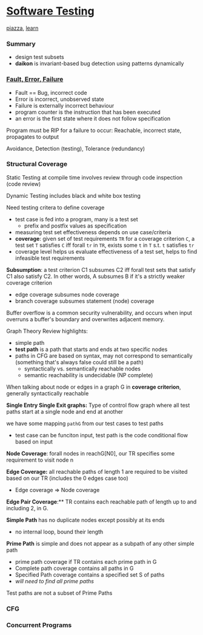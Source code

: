 # [Software Testing](https://ece.uwaterloo.ca/~lintan/courses/testing/)
[piazza](https://piazza.com/class/ja1fsztq51yi9), [learn](https://learn.uwaterloo.ca/d2l/le/content/359316/Home?itemIdentifier=TOC)
### Summary
- design test subsets
- **daikon** is invariant-based bug detection using patterns dynamically

### [Fault, Error, Failure](https://bitbucket.org/lintan/testing18/raw/b93cad84c4bf15eb63cefa1d4f77678163311ea4/03-FaultErrorFailure.pdf)
- Fault == Bug, incorrect code
- Error is incorrect, unobserved state
- Failure is externally incorrect behaviour
- program counter is the instruction that has been executed
- an error is the first state where it does not follow specification

Program must be RIP for a failure to occur: Reachable, incorrect state, propagates to output

Avoidance, Detection (testing), Tolerance (redundancy)

### Structural Coverage
Static Testing at compile time involves review through code inspection (code review)

Dynamic Testing includes black and white box testing

Need testing critera to define coverage 
- test case is fed into a program, many is a test set
  - prefix and postfix values as specification
- measuring test set effectiveness depends on use case/criteria
- **coverage**: given set of test requirements `TR` for a coverage criterion `C`, a test set `T` satisfies `C` iff forall `tr` in `TR`, exists some `t` in `T` s.t. `t` satisfies `tr`
- coverage level helps us evaluate effectiveness of a test set, helps to find infeasible test requirements

**Subsumption**: a test criterion C1 subsumes C2 iff forall test sets that satisfy C1 also satisfy C2. In other words, A subsumes B if it's a strictly weaker coverage criterion
- edge coverage subsumes node coverage
- branch coverage subsumes statement (node) coverage

Buffer overflow is a common security vulnerability, and occurs when input overruns a buffer's boundary and overwrites adjacent memory.

Graph Theory Review highlights:
- simple path
- **test path** is a path that starts and ends at two specific nodes
- paths in CFG are based on syntax, may  not correspond to semantically (something that's always false could still be a path)
  - syntactically vs. semantically reachable nodes
  - semantic reachability is undecidable (NP complete)

When talking about node or edges in a graph G in **coverage criterion**, generally syntactically reachable

**Single Entry Single Exit graphs:** Type of control flow graph where all test paths start at a single node and end at another

we have some mapping `pathG` from our test cases to test paths
- test case can be funciton input, test path is the code conditional flow based on input

**Node Coverage**: forall nodes in reachG[N0], our TR specifies some requirement to visit node n

**Edge Coverage:** all reachable paths of length 1 are required to be visited based on our TR (includes the 0 edges case too)
- Edge coverage => Node coverage

**Edge Pair Coverage**:** TR contains each reachable path of length up to and including 2, in G.

**Simple Path** has no duplicate nodes except possibly at its ends
- no internal loop, bound their length

**Prime Path** is simple and does not appear as a subpath of any other simple path
- prime path coverage if TR contains each prime path in G
- Complete path coverage contains all paths in G
- Specified Path coverage contains a specified set S of paths
- *will need to find all prime paths*

Test paths are not a subset of Prime Paths 

### CFG

### Concurrent Programs

